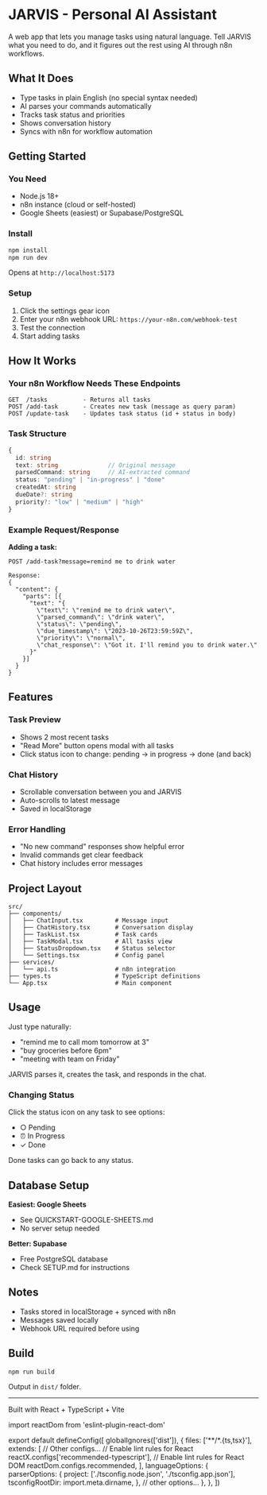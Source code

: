 # JARVIS - Personal AI Assistant

A web app that lets you manage tasks using natural language. Tell JARVIS what you need to do, and it figures out the rest using AI through n8n workflows.

## What It Does

- Type tasks in plain English (no special syntax needed)
- AI parses your commands automatically
- Tracks task status and priorities
- Shows conversation history
- Syncs with n8n for workflow automation

## Getting Started

### You Need

- Node.js 18+
- n8n instance (cloud or self-hosted)
- Google Sheets (easiest) or Supabase/PostgreSQL

### Install

```bash
npm install
npm run dev
```

Opens at `http://localhost:5173`

### Setup

1. Click the settings gear icon
2. Enter your n8n webhook URL: `https://your-n8n.com/webhook-test`
3. Test the connection
4. Start adding tasks

## How It Works

### Your n8n Workflow Needs These Endpoints

```
GET  /tasks          - Returns all tasks
POST /add-task       - Creates new task (message as query param)
POST /update-task    - Updates task status (id + status in body)
```

### Task Structure

```typescript
{
  id: string
  text: string              // Original message
  parsedCommand: string     // AI-extracted command
  status: "pending" | "in-progress" | "done"
  createdAt: string
  dueDate?: string
  priority?: "low" | "medium" | "high"
}
```

### Example Request/Response

**Adding a task:**

```
POST /add-task?message=remind me to drink water

Response:
{
  "content": {
    "parts": [{
      "text": "{
        \"text\": \"remind me to drink water\",
        \"parsed_command\": \"drink water\",
        \"status\": \"pending\",
        \"due_timestamp\": \"2023-10-26T23:59:59Z\",
        \"priority\": \"normal\",
        \"chat_response\": \"Got it. I'll remind you to drink water.\"
      }"
    }]
  }
}
```

## Features

### Task Preview

- Shows 2 most recent tasks
- "Read More" button opens modal with all tasks
- Click status icon to change: pending → in progress → done (and back)

### Chat History

- Scrollable conversation between you and JARVIS
- Auto-scrolls to latest message
- Saved in localStorage

### Error Handling

- "No new command" responses show helpful error
- Invalid commands get clear feedback
- Chat history includes error messages

## Project Layout

```
src/
├── components/
│   ├── ChatInput.tsx         # Message input
│   ├── ChatHistory.tsx       # Conversation display
│   ├── TaskList.tsx          # Task cards
│   ├── TaskModal.tsx         # All tasks view
│   ├── StatusDropdown.tsx    # Status selector
│   └── Settings.tsx          # Config panel
├── services/
│   └── api.ts                # n8n integration
├── types.ts                  # TypeScript definitions
└── App.tsx                   # Main component
```

## Usage

Just type naturally:

- "remind me to call mom tomorrow at 3"
- "buy groceries before 6pm"
- "meeting with team on Friday"

JARVIS parses it, creates the task, and responds in the chat.

### Changing Status

Click the status icon on any task to see options:

- ○ Pending
- ⏰ In Progress
- ✓ Done

Done tasks can go back to any status.

## Database Setup

**Easiest: Google Sheets**

- See QUICKSTART-GOOGLE-SHEETS.md
- No server setup needed

**Better: Supabase**

- Free PostgreSQL database
- Check SETUP.md for instructions

## Notes

- Tasks stored in localStorage + synced with n8n
- Messages saved locally
- Webhook URL required before using

## Build

```bash
npm run build
```

Output in `dist/` folder.

---

Built with React + TypeScript + Vite

import reactDom from 'eslint-plugin-react-dom'

export default defineConfig([
globalIgnores(['dist']),
{
files: ['**/*.{ts,tsx}'],
extends: [
// Other configs...
// Enable lint rules for React
reactX.configs['recommended-typescript'],
// Enable lint rules for React DOM
reactDom.configs.recommended,
],
languageOptions: {
parserOptions: {
project: ['./tsconfig.node.json', './tsconfig.app.json'],
tsconfigRootDir: import.meta.dirname,
},
// other options...
},
},
])

```

```
